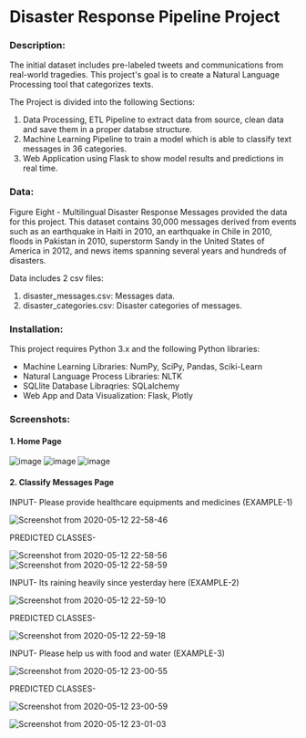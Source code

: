 # Disaster Response Pipeline Project

### Description:

The initial dataset includes pre-labeled tweets and communications from real-world tragedies. This project's goal is to create a Natural Language Processing tool that categorizes texts.

The Project is divided into the following Sections:

1. Data Processing, ETL Pipeline to extract data from source, clean data and save them in a proper databse structure.
2. Machine Learning Pipeline to train a model which is able to classify text messages in 36 categories.
3. Web Application using Flask to show model results and predictions in real time.

### Data:

Figure Eight - Multilingual Disaster Response Messages provided the data for this project. This dataset contains 30,000 messages derived from events such as an earthquake in Haiti in 2010, an earthquake in Chile in 2010, floods in Pakistan in 2010, superstorm Sandy in the United States of America in 2012, and news items spanning several years and hundreds of disasters.

Data includes 2 csv files:

1. disaster_messages.csv: Messages data.
2. disaster_categories.csv: Disaster categories of messages.

### Installation:

This project requires Python 3.x and the following Python libraries:

* Machine Learning Libraries: NumPy, SciPy, Pandas, Sciki-Learn
* Natural Language Process Libraries: NLTK
* SQLlite Database Libraqries: SQLalchemy
* Web App and Data Visualization: Flask, Plotly

### Screenshots:

#### 1. Home Page

![image](https://user-images.githubusercontent.com/121203927/224565306-c209e3fa-8b7e-4e37-ad27-b94a7ece7412.png)
![image](https://user-images.githubusercontent.com/121203927/224565366-dbd02447-88ff-40c3-95d4-62dcd8877dad.png)
![image](https://user-images.githubusercontent.com/121203927/224565348-7b944afa-c83c-4427-bad1-eccb48d5f0ae.png)

#### 2. Classify Messages Page

INPUT- Please provide healthcare equipments and medicines (EXAMPLE-1)

![Screenshot from 2020-05-12 22-58-46](https://user-images.githubusercontent.com/34116562/81772761-4c41a600-9504-11ea-88af-90ecd9eb4ff5.png)

PREDICTED CLASSES- 

![Screenshot from 2020-05-12 22-58-56](https://user-images.githubusercontent.com/34116562/81772878-9b87d680-9504-11ea-8190-b9e4c8ae9e5b.png)
![Screenshot from 2020-05-12 22-58-59](https://user-images.githubusercontent.com/34116562/81772887-9fb3f400-9504-11ea-8ed5-aae7f9d51e2d.png)

INPUT- Its raining heavily since yesterday here (EXAMPLE-2)

![Screenshot from 2020-05-12 22-59-10](https://user-images.githubusercontent.com/34116562/81773045-13560100-9505-11ea-8a95-f0992ec2236e.png)

PREDICTED CLASSES- 

![Screenshot from 2020-05-12 22-59-18](https://user-images.githubusercontent.com/34116562/81773048-14872e00-9505-11ea-874f-b5fa49ac5d28.png)


INPUT- Please help us with food and water (EXAMPLE-3)

![Screenshot from 2020-05-12 23-00-55](https://user-images.githubusercontent.com/34116562/81773447-e3f3c400-9505-11ea-966a-e83099565f2a.png)


PREDICTED CLASSES- 

![Screenshot from 2020-05-12 23-00-59](https://user-images.githubusercontent.com/34116562/81773451-e6eeb480-9505-11ea-93c3-f44885c83960.png)

![Screenshot from 2020-05-12 23-01-03](https://user-images.githubusercontent.com/34116562/81773456-e9e9a500-9505-11ea-80b1-abd9c49830c2.png)
